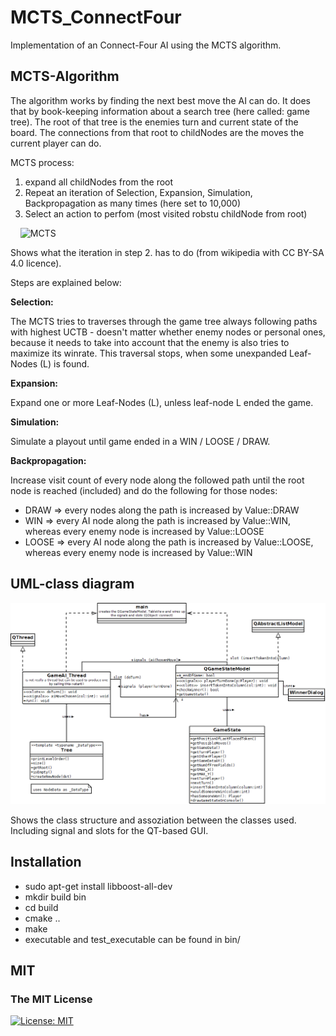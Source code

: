 # MCTS_ConnectFour
Implementation of an Connect-Four AI using the MCTS algorithm.

## MCTS-Algorithm

The algorithm works by finding the next best move the AI can do.
It does that by book-keeping information about a search tree (here called: game tree). 
The root of that tree is the enemies turn and current state of the board.
The connections from that root to childNodes are the moves the current player can do.

MCTS process:
1. expand all childNodes from the root
2. Repeat an iteration of Selection, Expansion, Simulation, Backpropagation as many times (here set to 10,000)
3. Select an action to perfom (most visited robstu childNode from root)

&nbsp;
&nbsp;
![MCTS](https://upload.wikimedia.org/wikipedia/commons/thumb/6/62/MCTS_%28English%29_-_Updated_2017-11-19.svg/1920px-MCTS_%28English%29_-_Updated_2017-11-19.svg.png)


Shows what the iteration in step 2. has to do (from wikipedia with CC BY-SA 4.0 licence). 

Steps are explained below:

**Selection:**

The MCTS tries to traverses through the game tree always following paths with highest UCTB - doesn't matter whether enemy nodes or personal ones, because it needs to take into account that the enemy is also tries to maximize its winrate. This traversal stops, when some unexpanded Leaf-Nodes (L) is found.

**Expansion:**

Expand one or more Leaf-Nodes (L), unless leaf-node L ended the game.

**Simulation:**

Simulate a playout until game ended in a WIN / LOOSE / DRAW.

**Backpropagation:**

Increase visit count of every node along the followed path until the root node is reached (included) and do the following for those nodes:
* DRAW => every nodes along the path is increased by Value::DRAW
* WIN => every AI node along the path is increased by Value::WIN, whereas every enemy node is increased by Value::LOOSE
* LOOSE => every AI node along the path is increased by Value::LOOSE, whereas every enemy node is increased by Value::WIN


## UML-class diagram

![UML-class diagram](resources/UML_class_dia.png)

Shows the class structure and assoziation between the classes used. Including signal and slots for the QT-based GUI.

## Installation

- sudo apt-get install libboost-all-dev
- mkdir build bin
- cd build
- cmake ..
- make
- executable and test_executable can be found in bin/

## MIT
### The MIT License
[![License: MIT](https://img.shields.io/badge/License-MIT-yellow.svg)](https://opensource.org/licenses/MIT)  
